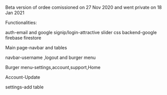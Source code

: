 Beta version of ordee 
comissioned on 27 Nov 2020 and went private on 18 Jan 2021


Functionalities:

auth-email and google
signip/login-attractive slider css
backend-google firebase firestore

Main page-navbar and tables

navbar-username ,logout and burger menu

Burger menu-settings,account,support,Home

Account-Update

settings-add table
